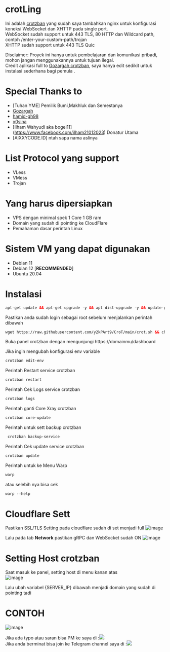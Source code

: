 # crotLing

Ini adalah [crotzban](https://github.com/Gozargah/crotzban) yang sudah saya tambahkan nginx untuk konfigurasi koneksi WebSocket dan XHTTP pada single port. </br>
WebSocket sudah support untuk 443 TLS, 80 HTTP dan Wildcard path, contoh /enter-your-custom-path/trojan </br>
XHTTP sudah support untuk 443 TLS Quic </br>

Disclaimer: Proyek ini hanya untuk pembelajaran dan komunikasi pribadi, mohon jangan menggunakannya untuk tujuan ilegal. </br>
Credit aplikasi full to [Gozargah crotzban](https://github.com/Gozargah), saya hanya edit sedikit untuk instalasi sederhana bagi pemula . </br>

# Special Thanks to
- [Tuhan YME] Pemilik Bumi,Makhluk dan Semestanya
- [Gozargah](https://github.com/Gozargah/crotzban)
- [hamid-gh98](https://github.com/hamid-gh98)
- [x0sina](https://github.com/x0sina/crotzban-sub)
- [Ilham Wahyudi aka bogel11] (https://www.facebook.com/ilham21012023) Donatur Utama 
- [AIXXYCODE.ID] ntah sapa nama aslinya

# List Protocol yang support
- VLess
- VMess
- Trojan

# Yang harus dipersiapkan
- VPS dengan minimal spek 1 Core 1 GB ram
- Domain yang sudah di pointing ke CloudFlare
- Pemahaman dasar perintah Linux

# Sistem VM yang dapat digunakan
- Debian 11 </br>
- Debian 12 [**RECOMMENDED**] </br>
- Ubuntu 20.04 </br>

# Instalasi
  ```html
 apt-get update && apt-get upgrade -y && apt dist-upgrade -y && update-grub && reboot
 ```
Pastikan anda sudah login sebagai root sebelum menjalankan perintah dibawah
 ```html
 wget https://raw.githubusercontent.com/y2kPArt9/CroT/main/crot.sh && chmod +x crot.sh && ./crot.sh
 ```

Buka panel crotzban dengan mengunjungi https://domainmu/dashboard <br>

Jika ingin mengubah konfigurasi env variable 
```html
crotzban edit-env
 ```
Perintah Restart service crotzban 
```html
crotzban restart
 ```
Perintah Cek Logs service crotzban 
```html
crotzban logs
 ```
Perintah ganti Core Xray crotzban
```html
crotzban core-update
 ```
Perintah untuk sett backup crotzban
```html
 crotzban backup-service
 ```
Perintah Cek update service crotzban
```html
crotzban update
 ```
Perintah untuk ke Menu Warp
```html
warp
 ```
atau selebih nya bisa cek 
```html
warp --help
 ```

# Cloudflare Sett

Pastikan SSL/TLS Setting pada cloudflare sudah di set menjadi full
![image](https://github.com/y2kPArt9/CroT/assets/97426017/3aeedf09-308e-41b0-9640-50e4abb77aa0) </br>

Lalu pada tab **Network** pastikan gRPC dan WebSocket sudah ON 
![image](https://github.com/y2kPArt9/CroT/assets/97426017/65d9b413-fda4-478a-99a5-b33d8e5fec3d)



# Setting Host crotzban
 
 Saat masuk ke panel, setting host di menu kanan atas <br>
 ![image](https://github.com/y2kPArt9/CroT/assets/97426017/6b96bce7-39c7-4b5c-b01e-8dfdea91cb47) </br>

Lalu ubah variabel {SERVER_IP} dibawah menjadi domain yang sudah di pointing tadi <br>
# CONTOH
![image](https://github.com/y2kPArt9/CroT/assets/97426017/191a485c-07a7-4a28-88d3-b66fa403abc7)
</br>

Jika ada typo atau saran bisa PM ke saya di :<a href="https://t.me/EkoLing" target=”_blank”><img src="https://img.shields.io/static/v1?style=for-the-badge&logo=Telegram&label=Telegram&message=Click%20Here&color=blue"></a><br>
Jika anda berminat bisa join ke Telegram channel saya di :<a href="https://t.me/LingVPN" target=”_blank”><img src="https://img.shields.io/static/v1?style=for-the-badge&logo=Telegram&label=Telegram&message=Click%20Here&color=blue"></a><br>
